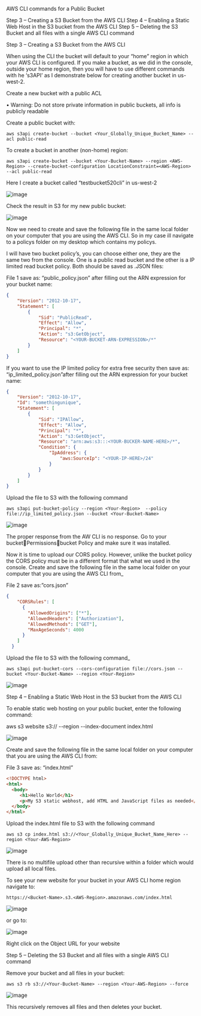 AWS CLI commands for a Public Bucket

Step 3 – Creating a S3 Bucket from the AWS CLI
Step 4 – Enabling a Static Web Host in the S3 bucket from the AWS CLI
Step 5 – Deleting the S3 Bucket and all files with a single AWS CLI command


Step 3 – Creating a S3 Bucket from the AWS CLI
               

When using the CLI the bucket will default to your “home” region in which your AWS CLI is configured.  If you make a bucket, as we did in the console, outside your home region, then you will have to use different commands with he ‘s3API’ as I demonstrate below for creating another bucket in us-west-2.

Create a new bucket with a public ACL

•	Warning: Do not store private information in public buckets, all info is publicly readable

Create a public bucket with:

```
aws s3api create-bucket --bucket <Your_Globally_Unique_Bucket_Name> --acl public-read
```

To create a bucket in another (non-home) region:

```
aws s3api create-bucket --bucket <Your-Bucket-Name> --region <AWS-Region> --create-bucket-configuration LocationConstraint=<AWS-Region> --acl public-read

```
 
 Here I create a bucket called “testbucket520cli” in us-west-2
 
 ![image](https://user-images.githubusercontent.com/16296900/169628656-03c1c4d1-07ca-49eb-927a-95a97ce1b9f9.png)



Check the result in S3 for my new public bucket:


 ![image](https://user-images.githubusercontent.com/16296900/169628663-ad715a0a-eaf9-4cff-aedd-ac4355ed6d49.png)



Now we need to create and save the following file in the same local folder on your computer that you are using the AWS CLI.  So in my case ill navigate to a policys folder on my desktop which contains my policys.  

I will have two bucket policy’s, you can choose either one, they are the same two from the console.  One is a public read bucket and the other is a IP limited read bucket policy.  Both should be saved as .JSON files:


File 1 save as: “public_policy.json” after filling out the ARN expression for your bucket name:
```JSON
{
    "Version": "2012-10-17",
    "Statement": [
        {
            "Sid": "PublicRead",
            "Effect": "Allow",
            "Principal": "*",
            "Action": "s3:GetObject",
            "Resource": "<YOUR-BUCKET-ARN-EXPRESSION>/*"
        }
    ]
}
```

If you want to use the IP limited policy for extra free security then save as: “ip_limited_policy.json”after filling out the ARN expression for your bucket name:

```JSON
{
    "Version": "2012-10-17",
    "Id": "somethingunique",
    "Statement": [
        {
            "Sid": "IPAllow",
            "Effect": "Allow",
            "Principal": "*",
            "Action": "s3:GetObject",
            "Resource": "arn:aws:s3:::<YOUR-BUCKER-NAME-HERE>/*",
            "Condition": {
                "IpAddress": {
                    "aws:SourceIp": "<YOUR-IP-HERE>/24"
                }
            }
        }
    ]
}
```


Upload the file to S3 with the following command


```
aws s3api put-bucket-policy --region <Your-Region>  --policy file://ip_limited_policy.json --bucket <Your-Bucket-Name>
```

 ![image](https://user-images.githubusercontent.com/16296900/169628708-15b174bb-dfc4-4899-87d3-a71b1f245940.png)


The proper response from the AW CLI is no response.  Go to your bucketPermissionsbucket Policy and make sure it was installed.

Now it is time to upload our CORS policy.  However, unlike the bucket policy the CORS policy must be in a different format that what we used in the console.  Create and save the following file in the same local folder on your computer that you are using the AWS CLI from_

File 2 save as:”cors.json”

```JSON
{
    "CORSRules": [
      {
        "AllowedOrigins": ["*"],
        "AllowedHeaders": ["Authorization"],
        "AllowedMethods": ["GET"],
        "MaxAgeSeconds": 4000
      }
    ]
  }
```

Upload the file to S3 with the following command_

```
aws s3api put-bucket-cors --cors-configuration file://cors.json --bucket <Your-Bucket-Name> --region <Your-Region>
```

 
![image](https://user-images.githubusercontent.com/16296900/169628727-18e6550b-128f-4c75-a9b7-3c67783416c1.png)



Step 4 – Enabling a Static Web Host in the S3 bucket from the AWS CLI

To enable static web hosting on your public bucket, enter the following command:

aws s3 website s3://<Your-Bucket-Name> --region <Your-Bucket-Region> --index-document index.html

 ![image](https://user-images.githubusercontent.com/16296900/169628738-8321f964-efae-4e7f-9c72-61f89f68323f.png)



Create and save the following file in the same local folder on your computer that you are using the AWS CLI from:

File 3 save as: “index.html”

 ```html
<!DOCTYPE html>
<html>
   <body>
      <h1>Hello World</h1>
      <p>My S3 static webhost, add HTML and JavaScript files as needed</p>
   </body>
</html>
```

Upload the index.html file to S3 with the following command

 ```
aws s3 cp index.html s3://<Your_Globally_Unique_Bucket_Name_Here> --region <Your-AWS-Region>
```
 
![image](https://user-images.githubusercontent.com/16296900/169628757-c3fc199f-953d-4edc-9d8b-c3be4aaf81e0.png)


There is no multifile upload other than recursive within a folder which would upload all local files.


To see your new website for your bucket in your AWS CLI home region navigate to:

 ```
https://<Bucket-Name>.s3.<AWS-Region>.amazonaws.com/index.html
```
 ![image](https://user-images.githubusercontent.com/16296900/169628784-8c8eac74-4613-40be-a7aa-45b6bb82c1a3.png)


or go to:

 ![image](https://user-images.githubusercontent.com/16296900/169628789-cb53ff72-fd34-4656-876b-27f1f5b7bf55.png)


 Right click on the Object URL for your website

Step 5 – Deleting the S3 Bucket and all files with a single AWS CLI command


Remove your bucket and all files in your bucket:
 
```
aws s3 rb s3://<Your-Bucket-Name> --region <Your-AWS-Region> --force
```
 ![image](https://user-images.githubusercontent.com/16296900/169628797-1aebfdd1-527e-4c78-87d7-b0a403824e89.png)

 
This recursively removes all files and then deletes your bucket.
